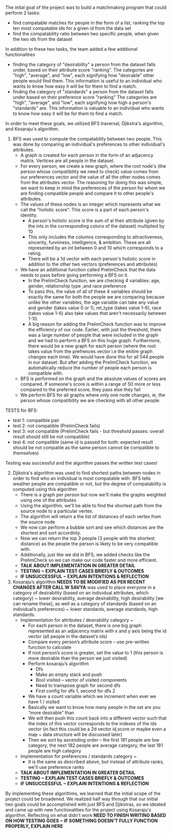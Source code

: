 <!-- The output and correctness of each algorithm – You should summarize, visualize, or highlight some part of the full-scale run of each algorithm. Additionally, the report should briefly describe what tests you performed to confirm that each algorithm was working as intended.

The answer to your leading question – You should direct address your proposed leading question. How did you answer this question? What did you discover? If your project was ultimately unsuccessful, give a brief reflection about what worked and what you would do differently as a team. -->

The inital goal of the project was to build a matchmaking program that could perform 2 tasks: 
- find compatable matches for people in the form of a list, ranking the top ten most compatable ids for a given id from the data set
- find the compatability ratio between two specific people, when given the two ids from the dataset

In addition to these two tasks, the team added a few additional functionalities
- finding the category of "desirability" a person from the dataset falls under, based on their attribute score "ranking". The categories are "high", "average", and "low", each signifying how "desirable" other people would find them. This information is useful to an individual who wants to know how easy it will be for them to find a match.
- finding the category of "standards" a person from the dataset falls under based on their preference score "ranking" The categories are "high", "average", and "low", each signifying how high a person's "standards" are. This information is valuable to an individual who wants to know how easy it will be for them to find a match.

In order to meet these goals, we utilized BFS traversal, Djikstra's algorithm, and Kosaraju's algorithm. 

1. BFS was used to compute the compatability between two people. This was done by comparing an individual's preferences to other individual's attributes.
    - A graph is created for each person in the form of an adjacency matrix. Vertices are all people in the dataset.
    - For every person, we create a new graph, where the root node's (the person whose compatibility we need to check) value comes from our preferences vector and the value of all the other nodes comes from the attributes vector. The reasoning for doing this was simple, we want to keep in mind the preferences of the person for whom we are finding compatible people and compare it to other people's attributes.
    - The values of these nodes is an integer which represents what we call the "holistic score". This score is a part of each person's identity.
        - A person's holistic score is the sum of al their attribute (given by the ints in the corresponding coluns of the dataset) multiplied by 10
        - This only includes the columns corresponding to attractiveness, sincerity, funniness, intelligence, & ambition. These are all represented by an int between 0 and 10 which corresponds to a rating. 
        - There will be a 1d vector with each person's holistic score in addition to the other two vectors (preferences and attributes)
    - We have an additional function called PrelimCheck that the data needs to pass before going performing a BFS on it. 
        - In the PrelimCheck function, we are checking 4 variables: age, gender, relationship type ,and race preference
        - To pass this, the value of all of these 4 variables should be exactly the same for both the people we are comparing because unlike the other variables, the age variable can take any value and gender (takes value 0 or 1), rel_type (takes value 1-6), race (takes value 1-6) also take values that aren't necessarily between 1-10.
        - A big reason for adding the PrelimCheck function was to improve the efficiency of our code. Earlier, with just the threshold, there was a large number of people that were included in the graph and we had to perform a BFS on this huge graph. Furthermore, there would be a new graph for each person (where the root takes value from the prefrences vector i.e the enitire graph changes each time). We would have done this for all 544 people in our dataset. But after adding the PrelimCheck function, we automatically reduce the number of people each person is compatible with.
    - BFS is performed on the graph and the absolute values of scores are compared. If someone's score is within a range of 50 more or less compared to the preferred score, they pass else they fail
    - We perform BFS for all graphs where only one node changes, ie, the person whose compatibility we are checking with all other people. 

TESTS for BFS:
   
   - test 1: compatible pair
   - test 2: not compatible (PrelimCheck fails)
   - test 3: not compatible (PrelimCheck fails - but threshold passes: overall result should still be not compatible)
   - test 4: not compatible (same id is passed for both: expected result should be not compatile as the same person cannot be compatible to themselves)
    
 Testing was successful and the algorithm passes the written test cases! 
    
    
    
2. Djikstra's algorithm was used to find shortest paths between nodes in order to find who an individual is most compatable with. BFS tells weather people are compatible or not, but the degree of compatability is computed using this algorithm
    - There is a graph per person but now we'll make the graphs weighted using one of the attributes
    - Using the algorithm, we'll be able to find the shortest path from the source node to a particular vertex. 
    - The algorithm will return a the list of distances of each vertex from the source node
    - We now can perform a bubble sort and see which distances are the shortest and sort accordinly. 
    - Now we can return the top 3 people (3 people with the shortest distance) as the people the person is likely to be very compatible with. 
    - Additionally, just like we did in BFS, we added checks like the PrelimCheck so we can make our code faster and more efficient. 
    - **TALK ABOUT IMPLEMENTATION IN GREATER DETAIL**
    - **TESTING ~ EXPLAIN TEST CASES BRIEFLY & OUTCOMES**
    - **IF UNSUCCESSFUL ~ EXPLAIN INTENTIONS & REFLECTION**
3. Kosaraju’s algorithm **NEEDS TO BE MODIFIED AS PER RECENT CHANGES AFTER CALL W SAVYA** was used to place everyone in a category of desirability (based on an individual attributes, which category) ~ lower desirability, average desirability, high desirability [we can rename these], as well as a category of standards (based on an individual’s preferences) ~ lower standards, average standards, high standards.
    - Implementation for attributes / desirability category ~
        - For each person in the dataset, there is one big graph represented as an adjacency matrix with x and y axis being the id vector (all people in the dataset’s ids)
        - Compare every person’s attribute score – use pre-written function to calculate
        - If root person’s score is greater, set the value to 1 (this person is more desirable than the person we just visited)
        - Perform kosaraju’s algorithm 
            - Dfs
            - Make an empty stack and push
            - Bool visited – vector of visited components
            - Need to transpose graph for second dfs
            - First config for dfs 1, second for dfs 2
        - We have a count variable which we increment when ever we have 1 / visited
        - Basically we want to know how many people in the set are you “more desirable” than
        - We will then push this count back into a different vector such that the index of this vector corresponds to the indexes of the ids vector (in fact this could be a 2d vector id,score or maybe even a map ~ data structure will be discussed later)
        - Then we sort by ascending order – the first 181 people are low category, the next 182 people are average category, the last 181 people are high category
    - Implementation for preferences / standards category ~
        - It is the same as described above, but instead of attribute ranks, we'll use preference ranks
    - **TALK ABOUT IMPLEMENTATION IN GREATER DETAIL**
    - **TESTING ~ EXPLAIN TEST CASES BRIEFLY & OUTCOMES**
    - **IF UNSUCCESSFUL ~ EXPLAIN INTENTIONS & REFLECTION**

By implementing these algorithms, we learned that the initial scope of the project could be broadened. We realized half way through that our initial two goals could be accomplished with just BFS and Djikstras, so we ideated and came up with new functionalities for the project using Kosaraju's algorithm. Reflecting on what didn't work **NEED TO FINISH WRITING BASED ON HOW TESTING GOES ~ IF SOMETHING DOESN'T FULLY FUNCTION PROPERLY, EXPLAIN HERE**
